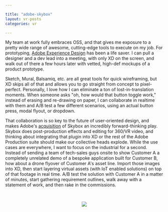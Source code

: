 ```yaml
---

title: "adobe-skybox"
layout: vr-posts
categories: vr

---
```


My team at work fully embraces OSS, and that gives me exposure to a pretty wide range of awesome, cutting-edge tools to execute on my job. For prototyping, [Adobe Experience Design](http://www.adobe.com/products/xd.html) has been a life saver. I can pull a designer and a dev lead into a meeting, with only XD on the screen, and walk out of there a few hours later with vetted, high-def mockups of a product prototype. 

Sketch, Mural, Balsamiq, etc. are all great tools for quick wireframing, but XD skips all of that and allows you to go straight from concept to pixel-perfect. Personally, I love how I can eliminate a ton of lost-in-translation moments. When someone asks "oh, how would that button toggle work," instead of erasing and re-drawing on paper, I can collaborate in realtime with them and A/B test a few different scenarios, using an actual button press, modal flyout, or dropdown. 

That collaboration is so key to the future of user-oriented design, and makes Adobe's [acquisition](http://news.adobe.com/press-release/creative-cloud/adobe-continues-drive-360-video-and-vr-innovation-acquisition-mettles) of Skybox an incredibly forward-thinking play. Skybox does post-production effects and editing for 360/VR video, and thinking about integrating that plugin into XD or the rest of the Adobe Production suite should make our collective heads explode. While the use cases are everywhere, I want to focus on the industrial for a second. Instead of sending a team of tech-sales guys onsite to show Customer A a completely unrelated demo of a bespoke application built for Customer B, how about a drone flyover of Customer A's asset line. Import those images into XD, then start layering virtual assets (with IoT enabled solutions) on top of that footage in real time. A/B test the solution with Customer A in a matter of minutes, start gathering requirement outlines, walk away with a statement of work, and then rake in the commissions.

<br>

<p align="center">
	<img src="https://media.giphy.com/media/xT0xeJpnrWC4XWblEk/giphy.gif" class="img-responsive"/>
</p>